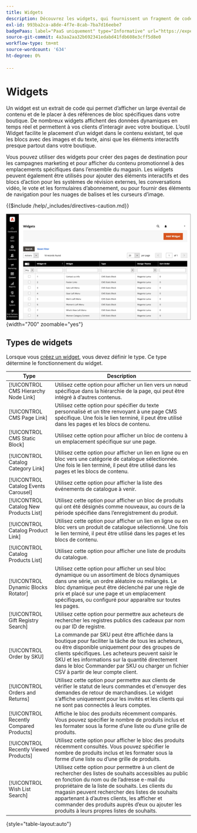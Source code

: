 ```yaml
---
title: Widgets
description: Découvrez les widgets, qui fournissent un fragment de code permettant d’afficher un large éventail de contenu et de le placer à des références de bloc spécifiques dans votre boutique.
exl-id: 993ba2ca-a8de-4f7e-8cab-7ba7d16eebe7
badgePaas: label="PaaS uniquement" type="Informative" url="https://experienceleague.adobe.com/en/docs/commerce/user-guides/product-solutions" tooltip="S’applique uniquement aux projets Adobe Commerce on Cloud (infrastructure PaaS gérée par Adobe) et aux projets On-premise."
source-git-commit: 4a3aa2aa32b692341edabd41fdb608e3cff5d8e0
workflow-type: tm+mt
source-wordcount: '634'
ht-degree: 0%

---
```


# Widgets

Un widget est un extrait de code qui permet d’afficher un large éventail de contenu et de le placer à des références de bloc spécifiques dans votre boutique. De nombreux widgets affichent des données dynamiques en temps réel et permettent à vos clients d’interagir avec votre boutique. L’outil Widget facilite le placement d’un widget dans le contenu existant, tel que les blocs avec des images et du texte, ainsi que les éléments interactifs presque partout dans votre boutique.

Vous pouvez utiliser des widgets pour créer des pages de destination pour les campagnes marketing et pour afficher du contenu promotionnel à des emplacements spécifiques dans l’ensemble du magasin. Les widgets peuvent également être utilisés pour ajouter des éléments interactifs et des blocs d’action pour les systèmes de révision externes, les conversations vidéo, le vote et les formulaires d’abonnement, ou pour fournir des éléments de navigation pour les nuages de balises et les curseurs d’image.

{{$include /help/_includes/directives-caution.md}}

![Nouveau widget Liste de produits](./assets/storefront-home-page-new-products.png){width="700" zoomable="yes"}

## Types de widgets

Lorsque vous [créez un widget](widget-create.md), vous devez définir le type. Ce type détermine le fonctionnement du widget.

| Type | Description |
|--- |--- |
| [!UICONTROL CMS Hierarchy Node Link] | Utilisez cette option pour afficher un lien vers un nœud spécifique dans la hiérarchie de la page, qui peut être intégré à d’autres contenus. |
| [!UICONTROL CMS Page Link] | Utilisez cette option pour spécifier du texte personnalisé et un titre renvoyant à une page CMS spécifique. Une fois le lien terminé, il peut être utilisé dans les pages et les blocs de contenu. |
| [!UICONTROL CMS Static Block] | Utilisez cette option pour afficher un bloc de contenu à un emplacement spécifique sur une page. |
| [!UICONTROL Catalog Category Link] | Utilisez cette option pour afficher un lien en ligne ou en bloc vers une catégorie de catalogue sélectionnée. Une fois le lien terminé, il peut être utilisé dans les pages et les blocs de contenu. |
| [!UICONTROL Catalog Events Carousel] | Utilisez cette option pour afficher la liste des événements de catalogue à venir. |
| [!UICONTROL Catalog New Products List] | Utilisez cette option pour afficher un bloc de produits qui ont été désignés comme nouveaux, au cours de la période spécifiée dans l’enregistrement du produit. |
| [!UICONTROL Catalog Product Link] | Utilisez cette option pour afficher un lien en ligne ou en bloc vers un produit de catalogue sélectionné. Une fois le lien terminé, il peut être utilisé dans les pages et les blocs de contenu. |
| [!UICONTROL Catalog Products List] | Utilisez cette option pour afficher une liste de produits du catalogue. |
| [!UICONTROL Dynamic Blocks Rotator] | Utilisez cette option pour afficher un seul bloc dynamique ou un assortiment de blocs dynamiques dans une série, un ordre aléatoire ou mélangés. Le bloc dynamique peut être déclenché par une règle de prix et placé sur une page et un emplacement spécifiques, ou configuré pour apparaître sur toutes les pages. |
| [!UICONTROL Gift Registry Search] | Utilisez cette option pour permettre aux acheteurs de rechercher les registres publics des cadeaux par nom ou par ID de registre. |
| [!UICONTROL Order by SKU] | La commande par SKU peut être affichée dans la boutique pour faciliter la tâche de tous les acheteurs, ou être disponible uniquement pour des groupes de clients spécifiques. Les acheteurs peuvent saisir le SKU et les informations sur la quantité directement dans le bloc Commander par SKU ou charger un fichier CSV à partir de leur compte client. |
| [!UICONTROL Orders and Returns] | Utilisez cette option pour permettre aux clients de vérifier le statut de leurs commandes et d&#39;envoyer des demandes de retour de marchandises. Le widget s’affiche uniquement pour les invités et les clients qui ne sont pas connectés à leurs comptes. |
| [!UICONTROL Recently Compared Products] | Affiche le bloc des produits récemment comparés. Vous pouvez spécifier le nombre de produits inclus et les formater sous la forme d’une liste ou d’une grille de produits. |
| [!UICONTROL Recently Viewed Products] | Utilisez cette option pour afficher le bloc des produits récemment consultés. Vous pouvez spécifier le nombre de produits inclus et les formater sous la forme d’une liste ou d’une grille de produits. |
| [!UICONTROL Wish List Search] | Utilisez cette option pour permettre à un client de rechercher des listes de souhaits accessibles au public en fonction du nom ou de l’adresse e-mail du propriétaire de la liste de souhaits. Les clients du magasin peuvent rechercher des listes de souhaits appartenant à d’autres clients, les afficher et commander des produits auprès d’eux ou ajouter les produits à leurs propres listes de souhaits. |

{style="table-layout:auto"}

<!-- Last updated from includes: 2022-08-30 15:36:09 -->
